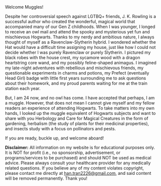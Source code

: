 Welcome Muggles!

Despite her controversial speech against LGTBQ+ friends, J. K. Rowling is a successful author who created the wonderful, magical world that accompanied many of our Gen Z childhoods. When I was younger, I longed to receive an owl mail and attend the spooky and mysterious yet fun and mischievous Hogwarts. Thanks to my nerdy and ambitious nature, I always thought of myself as a Ravenclaw-Slytherin hybrid. I wondered whether the Hat would have a difficult time assigning my house, just like how I could not decide whether I was purely Ravenclaw or purely Slytherin. I pictured my black robes with the house crest, my sycamore wood with a dragon heartstring core wand, and my possibly feline-shaped animagus. I imagined my late-night adventures with rebellious and mischievous friends, my questionable experiments in charms and potions, my Prefect (eventually Head Girl) badge with little first years surrounding me to ask questions about their homework, and my proud parents waiting for me at the train station each year.

But, I am 24 now, and no owl has come. I have accepted that perhaps, I am a muggle. However, that does not mean I cannot give myself and my fellow readers an experience of attending Hogwarts. To take matters into my own hands, I looked up the muggle equivalent of Hogwarts subjects and want to share with you Herbology and Care for Magical Creatures in the form of gardening, herbalism (the study of plants for their medicinal properties), and insects study with a focus on pollinators and pests.

If you are ready, buckle up, and welcome aboard!

**Disclaimer:** All information on my website is for educational purposes only. It is NOT for profit (i.e., no sponsorship, advertisement, or programs/services to be purchased) and should NOT be used as medical advice. Please always consult your healthcare provider for any medically related questions. If you believe any of my content violates copyright, please contact me directly at han.tran2226@gmail.com, and said content will be removed permanently. Thank you!
